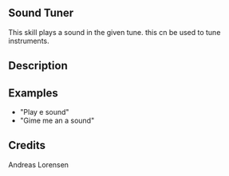 ## Sound Tuner
This skill plays a sound in the given tune. this cn be used to tune instruments.

## Description


## Examples
 - "Play e sound"
 - "Gime me an a sound"


## Credits
Andreas Lorensen



